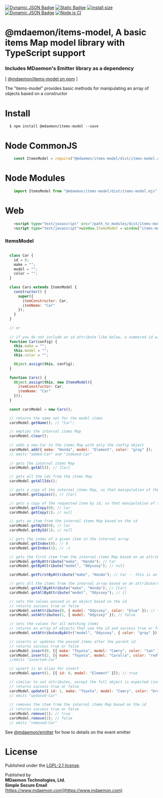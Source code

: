 [![Dynamic JSON Badge](https://img.shields.io/badge/dynamic/json?url=https%3A%2F%2Fraw.githubusercontent.com%2Fmdaemon-technologies%2Fitems-model%2Fmaster%2Fpackage.json&query=%24.version&prefix=v&label=npm&color=blue)](https://www.npmjs.com/package/@mdaemon/items-model) [![Static Badge](https://img.shields.io/badge/node-v14%2B-blue?style=flat&label=node&color=blue)](https://nodejs.org) [![install size](https://packagephobia.com/badge?p=@mdaemon/items-model)](https://packagephobia.com/result?p=@mdaemon/items-model) [![Dynamic JSON Badge](https://img.shields.io/badge/dynamic/json?url=https%3A%2F%2Fraw.githubusercontent.com%2Fmdaemon-technologies%2Fitems-model%2Fmaster%2Fpackage.json&query=%24.license&prefix=v&label=license&color=green)](https://github.com/mdaemon-technologies/items-model/blob/master/LICENSE) [![Node.js CI](https://github.com/mdaemon-technologies/items-model/actions/workflows/node.js.yml/badge.svg)](https://github.com/mdaemon-technologies/items-model/actions/workflows/node.js.yml)

# @mdaemon/items-model, A basic items Map model library with TypeScript support
### Includes MDaemon's Emitter library as a dependency
[ [@mdaemon/items-model on npm](https://www.npmjs.com/package/@mdaemon/items-model "npm") ]

The "items-model" provides basic methods for manipulating an array of objects based on a constructor

# Install #

	  $ npm install @mdaemon/items-model --save  

# Node CommonJS #
```javascript
    const ItemsModel = require("@mdaemon/items-model/dist/items-model.cjs");
```

# Node Modules #

```javascript
    import ItemsModel from "@mdaemon/items-model/dist/items-model.mjs";  
```

# Web #
```HTML
    <script type="text/javascript" src="/path_to_modules/dist/items-model.umd.js"></script>
    <script type="text/javascript">window.ItemsModel = window["items-model"];</script>
```

### ItemsModel ###

```javascript
    
  class Car {
    id = 0;
    make = "";
    model = "";
    color = "";
  }
  
  class Cars extends ItemsModel {
    constructor() {
      super({
        itemConstructor: Car,
        itemName: "Car"
      });
    }
  }
  
  // or
  
  // if you do not include an id attribute like below, a numbered id will be assigned
  function Car(config) {
    this.make = "";
    this.model = "";
    this.color = "";

    Object.assign(this, config);
  }
    
  function Cars() { 
    Object.assign(this, new ItemsModel({
      itemConstructor: Car,
      itemName: "Car"
    }));
  }
    
  const carsModel = new Cars();

  // returns the name set for the model items
  carsModel.getName(); // "Car";

  // empties the internal items Map
  carsModel.clear(); 
    
  // adds a new Car to the items Map with only the config object
  carsModel.add({ make: "Honda", model: "Element", color: "gray" });
  // emits "added-Car" and "indexed-Car"
  
  // gets the internal items Map
  carsModel.getAll(); // [Car]

  // gets all the ids from the items Map
  carsModel.getAllIds();

  // gets a copy of the internal items Map, so that manipulation of the items in the array do not impact the internal array
  carsModel.getCopies(); // [Car]

  // gets a copy of the requested item by id, so that manipulation of the item does not impact the internal item
  carsModel.getCopy(0); // Car
  carsModel.getCopy(1); // null

  // gets an item from the internal items Map based on the id
  carsModel.getById(0); // Car
  carsModel.getById(1); // null

  // gets the index of a given item in the internal array
  carsModel.getIndex(0); // 0
  carsModel.getIndex(1); // -1

  // gets the first item from the internal items Map based on an attribute/value combination
  carsModel.getByAttribute("make", "Honda"); // Car
  carsModel.getByAttribute("model", "Odyssey"); // null

  carsModel.getFirstByAttribute("make", "Honda"); // Car -- this is an alias for getByAttribute

  // gets all the items from the internal array based on an attribute/value combination
  carsModel.getAllByAttribute("make", "Honda"); // [Car]
  carsModel.getAllByAttribute("model", "Odyssey"); // []

  // sets the values passed in an object based on the id
  // returns success true or false
  carsModel.setAttributes(0, { model: "Odyssey", color: "blue" }); // true
  carsModel.setAttributes(1, { model: "Odyssey" }); // false

  // sets the values for all matching items
  // returns an array of objects that use the id and success true or false
  carsModel.setAttributesByAttr("model", "Odyssey", { color: "gray" }); // [{ 0: true }]

  // inserts or updates the passed items after the parent id
  // returns success true or false
  carsModel.insert(0, [{ make: "Toyota", model: "Camry", color: "tan" }]); // true
  carsModel.insert(2, [{ make: "Toyota", model: "Carolla", color: "red" }]); // false because a parent of id 2
  //emits "inserted-Car"

  // upsert is an alias for insert
  carsModel.upsert(1, [{ id: 0, model: "Element" }]); // true

  // similar to set attributes, except the full object is expected (including the id)
  // returns success true or false
  carsModel.update({ id: 1, make: "Toyota", model: "Camry", color: "brown" }); // true
  // emits "updated-Car"
  
  // removes the item from the internal items Map based on the id
  // returns success true or false
  carsModel.remove(1); // true
  carsModel.remove(2); // false
  // emits "removed-Car"

```

See [@mdaemon/emitter](https://github.com/mdaemon-technologies/emitter "@mdaemon/emitter") for how to details on the event emitter

# License #

Published under the [LGPL-2.1 license](https://github.com/mdaemon-technologies/items-model/blob/main/LICENSE "LGPL-2.1 License").

Published by<br/> 
<b>MDaemon Technologies, Ltd.<br/>
Simple Secure Email</b><br/>
[https://www.mdaemon.com](https://www.mdaemon.com)